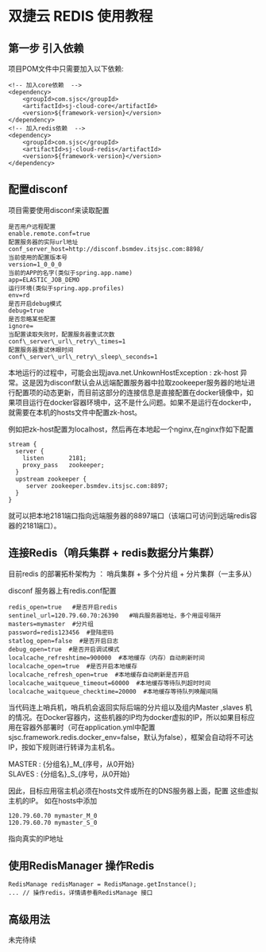 # 双捷云 REDIS 使用教程



## 第一步 引入依赖  

项目POM文件中只需要加入以下依赖:  

    <!-- 加入core依赖  -->
    <dependency>
        <groupId>com.sjsc</groupId>
        <artifactId>sj-cloud-core</artifactId>
        <version>${framework-version}</version>
    </dependency>
    <!-- 加入redis依赖  -->
    <dependency>
        <groupId>com.sjsc</groupId>
        <artifactId>sj-cloud-redis</artifactId>
        <version>${framework-version}</version>
    </dependency>
    

## 配置disconf
项目需要使用disconf来读取配置

    是否用户远程配置  
    enable.remote.conf=true  
    配置服务器的实际url地址  
    conf_server_host=http://disconf.bsmdev.itsjsc.com:8898/  
    当前使用的配置版本号  
    version=1_0_0_0  
    当前的APP的名字(类似于spring.app.name)  
    app=ELASTIC_JOB_DEMO  
    运行环境(类似于spring.app.profiles)  
    env=rd  
    是否开启debug模式  
    debug=true  
    是否忽略某些配置  
    ignore=  
    当配置读取失败时，配置服务器重试次数  
    conf\_server\_url\_retry\_times=1  
    配置服务器重试休眼时间  
    conf\_server\_url\_retry\_sleep\_seconds=1  

本地运行的过程中，可能会出现java.net.UnkownHostException : zk-host 异常。这是因为disconf默认会从远端配置服务器中拉取zookeeper服务器的地址进行配置项的动态更新，而目前这部分的连接信息是直接配置在docker镜像中，如果项目运行在docker容器环境中，这不是什么问题。如果不是运行在docker中，就需要在本机的hosts文件中配置zk-host。  

例如把zk-host配置为localhost，然后再在本地起一个nginx,在nginx作如下配置


    stream {  
      server {  
        listen       2181;  
        proxy_pass   zookeeper;  
      }  
      upstream zookeeper {  
         server zookeeper.bsmdev.itsjsc.com:8897;  
      }  
    }  

就可以把本地2181端口指向远端服务器的8897端口（该端口可访问到远端redis容器的2181端口）。  

## 连接Redis（哨兵集群 + redis数据分片集群）  

目前redis 的部署拓朴架构为 ： 哨兵集群 + 多个分片组 + 分片集群（一主多从）  

disconf 服务器上有redis.conf配置  

    redis_open=true   #是否开启redis
    sentinel_url=120.79.60.70:26390   #哨兵服务器地址，多个用逗号隔开
    masters=mymaster  #分片组
    password=redis123456  #登陆密码
    statlog_open=false  #是否开启日志
    debug_open=true  #是否开启调试模式
    localcache_refreshtime=900000  #本地缓存（内存）自动刷新时间
    localcache_open=true  #是否开启本地缓存
    localcache_refresh_open=true  #本地缓存自动刷新是否开启
    localcache_waitqueue_timeout=60000  #本地缓存等待队列超时时间
    localcache_waitqueue_checktime=20000  #本地缓存等待队列唤醒间隔

当代码连上哨兵机，哨兵机会返回实际后端的分片组以及组内Master ,slaves 机的情况。在Docker容器内，这些机器的IP均为docker虚拟的IP，所以如果目标应用在容器外部署时（可在application.yml中配置sjsc.framework.redis.docker_env=false，默认为false），框架会自动将不可达IP，按如下规则进行转译为主机名。

MASTER : {分组名}\_M\_{序号，从0开始}  
SLAVES : {分组名}\_S\_{序号，从0开始}  

因此，目标应用宿主机必须在hosts文件或所在的DNS服务器上面，配置 这些虚拟主机的IP。
如在hosts中添加

    120.79.60.70 mymaster_M_0
    120.79.60.70 mymaster_S_0
    
指向真实的IP地址

## 使用RedisManager 操作Redis  

    RedisManage redisManager = RedisManage.getInstance();
    ... // 操作redis，详情请参看RedisManage 接口

## 高级用法

未完待续
